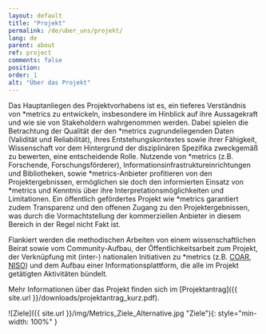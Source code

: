 ```yaml
---
layout: default
title: "Projekt"
permalink: /de/uber_uns/projekt/
lang: de
parent: about
ref: project
comments: false
position:
order: 1
alt: "Über das Projekt"
---
```

Das Hauptanliegen des Projektvorhabens ist es, ein tieferes Verständnis von \*metrics zu entwickeln, insbesondere im Hinblick auf ihre Aussagekraft und wie sie von Stakeholdern wahrgenommen werden. Dabei spielen die Betrachtung der Qualität der den \*metrics zugrundeliegenden Daten (Validität und Reliabilität), ihres Entstehungskontextes sowie ihrer Fähigkeit, Wissenschaft vor dem Hintergrund der disziplinären Spezifika zweckgemäß zu bewerten, eine entscheidende Rolle. Nutzende von \*metrics (z.B. Forschende, Forschungsförderer), Informationsinfrastruktureinrichtungen und Bibliotheken, sowie \*metrics-Anbieter profitieren von den Projektergebnissen, ermöglichen sie doch den informierten Einsatz von \*metrics und Kenntnis über ihre Interpretationsmöglichkeiten und Limitationen. Ein öffentlich gefördertes Projekt wie \*metrics garantiert zudem Transparenz und den offenen Zugang zu den Projektergebnissen, was durch die Vormachtstellung der
kommerziellen Anbieter in diesem Bereich in der Regel nicht Fakt ist.

Flankiert werden die methodischen Arbeiten von einem wissenschaftlichen Beirat sowie vom Community-Aufbau, der Öffentlichkeitsarbeit zum Projekt, der Verknüpfung mit (inter-) nationalen Initiativen zu \*metrics (z.B. [COAR](https://www.coar-repositories.org), [NISO](http://www.niso.org/home/)) und dem Aufbau einer Informationsplattform, die alle im Projekt getätigten Aktivitäten bündelt.

Mehr Informationen über das Projekt finden sich im [Projektantrag]({{ site.url }}/downloads/projektantrag_kurz.pdf).

![Ziele]({{ site.url }}/img/Metrics_Ziele_Alternative.jpg "Ziele"){: style="min-width: 100%" }
